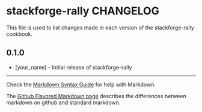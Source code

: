 stackforge-rally CHANGELOG
==========================

This file is used to list changes made in each version of the stackforge-rally cookbook.

0.1.0
-----
- [your_name] - Initial release of stackforge-rally

- - -
Check the [Markdown Syntax Guide](http://daringfireball.net/projects/markdown/syntax) for help with Markdown.

The [Github Flavored Markdown page](http://github.github.com/github-flavored-markdown/) describes the differences between markdown on github and standard markdown.
